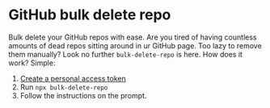 # GitHub bulk delete repo

Bulk delete your GitHub repos with ease. Are you tired of having countless amounts of dead repos sitting around in ur GitHub page. Too lazy to remove them manually? Look no further `bulk-delete-repo` is here. How does it work? Simple:

1. [Create a personal access token](https://docs.github.com/en/enterprise-server@3.3/authentication/keeping-your-account-and-data-secure/creating-a-personal-access-token)
2. Run `npx bulk-delete-repo`
3. Follow the instructions on the prompt.
